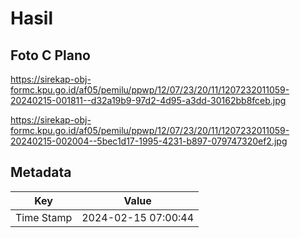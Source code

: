 # Hasil

## Foto C Plano

https://sirekap-obj-formc.kpu.go.id/af05/pemilu/ppwp/12/07/23/20/11/1207232011059-20240215-001811--d32a19b9-97d2-4d95-a3dd-30162bb8fceb.jpg

https://sirekap-obj-formc.kpu.go.id/af05/pemilu/ppwp/12/07/23/20/11/1207232011059-20240215-002004--5bec1d17-1995-4231-b897-079747320ef2.jpg


## Metadata

| Key        | Value               |
| ---------- | ------------------- |
| Time Stamp | 2024-02-15 07:00:44 |



